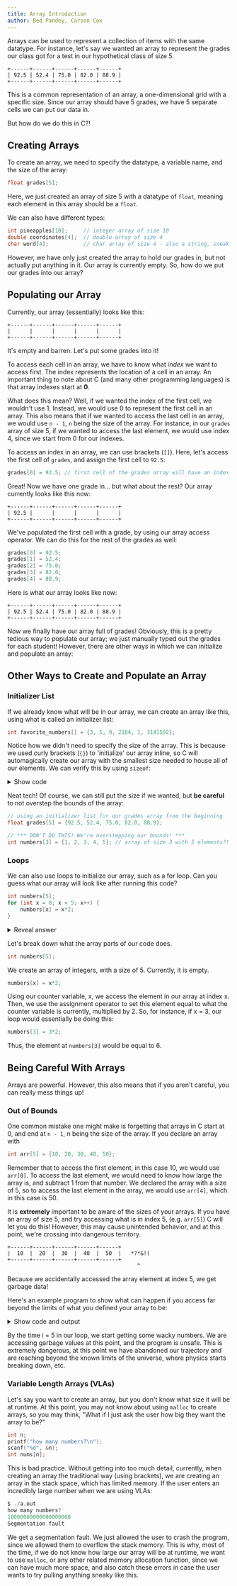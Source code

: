 ```yaml
---
title: Array Introduction
author: Bed Pandey, Carson Cox
---
```


Arrays can be used to represent a collection of items with the same datatype. For instance, let's say we wanted an array to represent the grades our class got for a test in our hypothetical class of size 5.

```
+------+------+------+------+------+
| 92.5 | 52.4 | 75.0 | 82.0 | 88.9 |
+------+------+------+------+------+
```

This is a common representation of an array, a one-dimensional grid with a specific size. Since our array should have 5 grades, we have 5 separate cells we can put our data in.

But how do we do this in C?!

## Creating Arrays
To create an array, we need to specify the datatype, a variable name, and the size of the array:

```c
float grades[5];
```
Here, we just created an array of size 5 with a datatype of `float`, meaning each element in this array should be a `float`. 

We can also have different types:

```c
int pineapples[10];     // integer array of size 10
double coordinates[4];  // double array of size 4
char word[4];           // char array of size 4 - also a string, sneak peak!
```

However, we have only just created the array to hold our grades in, but not actually put anything in it. Our array is currently empty. So, how do we put our grades into our array?

## Populating our Array
Currently, our array (essentially) looks like this:

```
+------+------+------+------+------+
|      |      |      |      |      |
+------+------+------+------+------+
```

It's empty and barren. Let's put some grades into it!

To access each cell in an array, we have to know what _index_ we want to access first. The index represents the location of a cell in an array. An important thing to note about C (and many other programming languages) is that array indexes start at **0**.

What does this mean? Well, if we wanted the index of the first cell, we wouldn't use 1. Instead, we would use 0 to represent the first cell in an array. This also means that if we wanted to access the last cell in an array, we would use `n - 1`, `n` being the size of the array. For instance, in our `grades` array of size 5, if we wanted to access the last element, we would use index 4, since we start from 0 for our indexes.

To access an index in an array, we can use brackets (`[]`).
Here, let's access the first cell of `grades`, and assign the first cell to `92.5`:

```c
grades[0] = 92.5; // first cell of the grades array will have an index of 0
```

Great! Now we have one grade in... but what about the rest?
Our array currently looks like this now:

```
+------+------+------+------+------+
| 92.5 |      |      |      |      |
+------+------+------+------+------+
```

We've populated the first cell with a grade, by using our array access operator. We can do this for the rest of the grades as well:

```c
grades[0] = 92.5;
grades[1] = 52.4;
grades[2] = 75.0;
grades[3] = 82.0;
grades[4] = 88.9;
```

Here is what our array looks like now:

```
+------+------+------+------+------+
| 92.5 | 52.4 | 75.0 | 82.0 | 88.9 |
+------+------+------+------+------+
```

Now we finally have our array full of grades! Obviously, this is a pretty tedious way to populate our array; we just manually typed out the grades for each student! However, there are other ways in which we can initialize and populate an array:

## Other Ways to Create and Populate an Array

### Initializer List
If we already know what will be in our array, we can create an array like this, using what is called an initializer list:
```c
int favorite_numbers[] = {3, 5, 9, 2184, 1, 3141592};
```
Notice how we didn't need to specify the size of the array. This is because we used curly brackets (`{}`) to 'initialize' our array inline, so C will automagically create our array with the smallest size needed to house all of our elements. We can verify this by using `sizeof`:

<details>
<summary>Show code</summary>

```c
#include <stdio.h>
int main(void) {
    // array of integers, with 6 numbers inside of it:
	int favorite_numbers[] = {3, 5, 9, 2184, 1, 3141592};
    // use sizeof to calculate the size of the array:
    // you don't need to know how this works for now,
    // but just know that this formula will give us the size of our array
	int array_size = sizeof(favorite_numbers) / sizeof(int);
	printf("length of the array: %d\n", array_size);
	return 0;
}
```
```
$ ./a.out
length of the array: 6
```
</details>

Neat tech! Of course, we can still put the size if we wanted, but **be careful** to not overstep the bounds of the array:
```c
// using an initializer list for our grades array from the beginning
float grades[5] = {92.5, 52.4, 75.0, 82.0, 88.9};

// *** DON'T DO THIS! We're overstepping our bounds! ***
int numbers[3] = {1, 2, 3, 4, 5}; // array of size 3 with 5 elements?! uh oh...
```

### Loops
We can also use loops to initialize our array, such as a for loop. Can you guess what our array will look like after running this code?

```c
int numbers[5];
for (int x = 0; x < 5; x++) {
    numbers[x] = x*2;
}
```
<details>
<summary>Reveal answer</summary>

```
+-----+-----+-----+-----+-----+
|  0  |  2  |  4  |  6  |  8  |
+-----+-----+-----+-----+-----+
```

</details>

Let's break down what the array parts of our code does.

```c
int numbers[5];
```
We create an array of integers, with a size of 5. Currently, it is empty.

```c
numbers[x] = x*2;
```
Using our counter variable, x, we access the element in our array at index x. 
Then, we use the assignment operator to set this element equal to what the counter variable is currently, multiplied by 2.
So, for instance, if x = 3, our loop would essentially be doing this:

```c
numbers[3] = 3*2;
```
Thus, the element at `numbers[3]` would be equal to 6.

## Being Careful With Arrays
Arrays are powerful. However, this also means that if you aren't careful, 
you can really mess things up!

### Out of Bounds
One common mistake one might make is forgetting that arrays in C start at 0, and end at `n - 1`, 
n being the size of the array. If you declare an array with 

```c
int arr[5] = {10, 20, 30, 40, 50};
```

Remember that to access the first element, in this case 10, we would use `arr[0]`. To access the last element,
we would need to know how large the array is, and subtract 1 from that number. We declared the array with a size of 5,
so to access the last element in the array, we would use `arr[4]`, which in this case is 50.

It is **extremely** important to be aware of the sizes of your arrays. If you have an array of size 5, and try accessing 
what is in index 5, (e.g. `arr[5]`) C will let you do this! However, this may cause unintended behavior, and at this point, 
we're crossing into dangerous territory. 

```
+------+------+------+------+------+
|  10  |  20  |  30  |  40  |  50  |   *?*&!( 
+------+------+------+------+------+
                                         ^
```

Because we accidentally accessed the array element at index 5, we get garbage data!

Here's an example program to show what can happen if you access 
far beyond the limits of what you defined your array to be:

<details>
<summary>Show code and output</summary>

```c
#include <stdio.h>

int main(void) {
// define an integer array of size 5, and assign numbers
int numbers[5] = {7, 14, 2, 3, 4};
// try accessing the 25th index of our numbers array
// ...which doesn't make sense, since our array has a size of 5!
numbers[25] = 20;

	// try printing every single element 
	for (int i = 0; i <= 25; i++) {
		// print a warning when i is greater than the last index of our array
		if (i == 5)
			printf("\nwarning: entering uncharted territory!\n");
		// print the number located in the i-th index of numbers
		printf("i: %d, numbers[i]: %d\n", i, numbers[i]);
	}
	return 0;
}
```

```
$ ./a.out
i: 0, numbers[i]: 7
i: 1, numbers[i]: 14
i: 2, numbers[i]: 2
i: 3, numbers[i]: 3
i: 4, numbers[i]: 4

warning: entering uncharted territory!
i: 5, numbers[i]: 0
i: 6, numbers[i]: 920873472
i: 7, numbers[i]: 751128285
i: 8, numbers[i]: 1
i: 9, numbers[i]: 0
i: 10, numbers[i]: -1641050736
i: 11, numbers[i]: 32569
i: 12, numbers[i]: 0
i: 13, numbers[i]: 0
i: 14, numbers[i]: 1475289481
i: 15, numbers[i]: 22057
i: 16, numbers[i]: -1290891536
i: 17, numbers[i]: 1
i: 18, numbers[i]: -1290891512
i: 19, numbers[i]: 32767
i: 20, numbers[i]: 0
i: 21, numbers[i]: 0
i: 22, numbers[i]: -1257979970
i: 23, numbers[i]: -1807158654
i: 24, numbers[i]: -1290891512
i: 25, numbers[i]: 20
```

</details>

By the time i = 5 in our loop, we start getting some wacky numbers. We are accessing garbage values at this point,
and the program is unsafe. This is extremely dangerous,
at this point we have abandoned our trajectory and are reaching beyond the known limits of the universe, 
where physics starts breaking down, etc.

### Variable Length Arrays (VLAs)

Let's say you want to create an array, but you don't know what
size it will be at runtime. At this point, you may not know about using `malloc` to create arrays, so you may think, "What if I just ask the user how big they want the array to be?"

```c
int n;
printf("how many numbers?\n");
scanf("%d", &n);
int nums[n];
```

This is bad practice. Without getting into too much detail,
currently, when creating an array the traditional way (using brackets), we are creating an array in the stack space, which has limited memory. If the user enters an incredibly large number when we are using VLAs:

```c
$ ./a.out
how many numbers?
10000000000000000000
Segmentation fault
```

We get a segmentation fault. We just allowed the user to crash the program, since we allowed them to overflow the stack memory. This is why, most of the time, if we do not know how large our array will be at runtime, we want to use `malloc`, or any other related memory allocation function, since we can have much more space, and also catch these errors in case the user wants to try pulling anything sneaky like this.